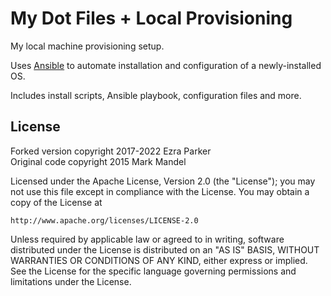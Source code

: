 My Dot Files + Local Provisioning
===================================

My local machine provisioning setup.

Uses [Ansible](http://www.ansibleworks.com/) to automate installation and configuration of a newly-installed OS.

Includes install scripts, Ansible playbook, configuration files and more.

## License

Forked version copyright 2017-2022 Ezra Parker\
Original code copyright 2015 Mark Mandel

Licensed under the Apache License, Version 2.0 (the "License");
you may not use this file except in compliance with the License.
You may obtain a copy of the License at

    http://www.apache.org/licenses/LICENSE-2.0

Unless required by applicable law or agreed to in writing, software
distributed under the License is distributed on an "AS IS" BASIS,
WITHOUT WARRANTIES OR CONDITIONS OF ANY KIND, either express or implied.
See the License for the specific language governing permissions and
limitations under the License.
